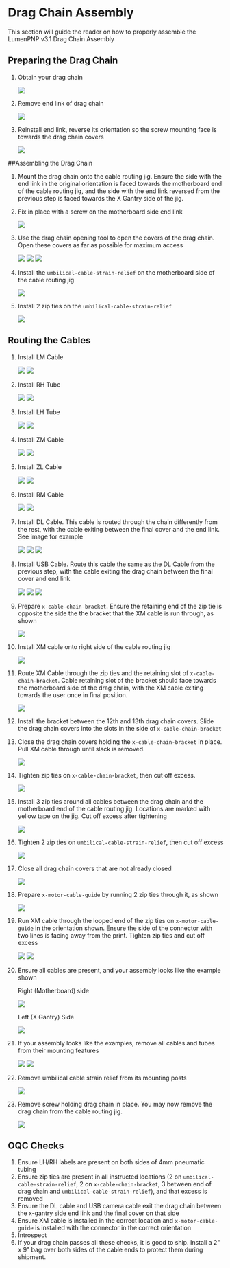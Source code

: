 # Drag Chain Assembly

This section will guide the reader on how to properly assemble the LumenPNP v3.1 Drag Chain Assembly

## Preparing the Drag Chain

1. Obtain your drag chain

    ![](img/ObtainDragChain.jpeg)

1. Remove end link of drag chain

    ![](img/RemoveEndLink.jpeg)

1. Reinstall end link, reverse its orientation so the screw mounting face is towards the drag chain covers

    ![](img/ReinstallEndLink.jpeg)

##Assembling the Drag Chain

1. Mount the drag chain onto the cable routing jig. Ensure the side with the end link in the original orientation is faced towards the motherboard end of the cable routing jig, and the side with the end link reversed from the previous step is faced towards the X Gantry side of the jig. 

1. Fix in place with a screw on the motherboard side end link

    ![](img/MountDragChain.jpeg)

1. Use the drag chain opening tool to open the covers of the drag chain. Open these covers as far as possible for maximum access

    ![](img/OpenCovers.jpeg)
    ![](img/OpenCovers2.jpeg)
    ![](img/OpenCovers3.jpeg)

1. Install the `umbilical-cable-strain-relief` on the motherboard side of the cable routing jig

    ![](img/StrainRelief.jpeg)

1. Install 2 zip ties on the `umbilical-cable-strain-relief`

    ![](img/StrainReliefZipTies.jpeg)

## Routing the Cables

1. Install LM Cable

    ![](img/LMCableRight.jpeg)
    ![](img/LMCableLeft.jpeg)

1. Install RH Tube

    ![](img/RHTubeRight.jpeg)
    ![](img/RHTubeLeft.jpeg)

1. Install LH Tube

    ![](img/LHTubeRight.jpeg)
    ![](img/LHTubeLeft.jpeg)

1. Install ZM Cable

    ![](img/ZMCableRight.jpeg)
    ![](img/ZMCableLeft.jpeg)

1. Install ZL Cable 

    ![](img/ZLCableRight.jpeg)
    ![](img/ZLCableLeft.jpeg)

1. Install RM Cable 

    ![](img/RMCableRight.jpeg)
    ![](img/RMCableLeft.jpeg)

1. Install DL Cable. This cable is routed through the chain differently from the rest, with the cable exiting between the final cover and the end link. See image for example

    ![](img/DLCableRight.jpeg)
    ![](img/DLCableRouting.jpeg)
    ![](img/DLCableLeft.jpeg)

1. Install USB Cable. Route this cable the same as the DL Cable from the previous step, with the cable exiting the drag chain between the final cover and end link

    ![](img/USBRight.jpeg)
    ![](img/USBCableLeft1.jpeg)
    ![](img/USBCableLeft2.jpeg)

1. Prepare `x-cable-chain-bracket`. Ensure the retaining end of the zip tie is opposite the side the the bracket that the XM cable is run through, as shown

    ![](img/XCableBracket.jpeg)

1. Install XM cable onto right side of the cable routing jig

    ![](img/XMCableRight.jpeg)

1. Route XM Cable through the zip ties and the retaining slot of `x-cable-chain-bracket`. Cable retaining slot of the bracket should face towards the motherboard side of the drag chain, with the XM cable exiting towards the user once in final position. 

    ![](img/XMCableandBracketInstall1.jpeg)

1. Install the bracket between the 12th and 13th drag chain covers. Slide the drag chain covers into the slots in the side of `x-cable-chain-bracket`

1. Close the drag chain covers holding the `x-cable-chain-bracket` in place. Pull XM cable through until slack is removed. 

    ![](img/XMCableandBracketInstall2.jpeg)

1. Tighten zip ties on `x-cable-chain-bracket`, then cut off excess. 

    ![](img/XMCableandBracketInstall3.jpeg)

1. Install 3 zip ties around all cables between the drag chain and the motherboard end of the cable routing jig. Locations are marked with yellow tape on the jig. Cut off excess after tightening

    ![](img/3ZipTies.jpeg)

1. Tighten 2 zip ties on `umbilical-cable-strain-relief`, then cut off excess

    ![](img/StrainReliefTightenZipTies.jpeg)

1. Close all drag chain covers that are not already closed

    ![](img/CloseDragChain.jpeg)

1. Prepare `x-motor-cable-guide` by running 2 zip ties through it, as shown

    ![](img/XMotorCableguide1.jpeg)

1. Run XM cable through the looped end of the zip ties on `x-motor-cable-guide` in the orientation shown. Ensure the side of the connector with two lines is facing away from the print. Tighten zip ties and cut off excess

    ![](img/XMotorCableGuide2.jpeg)
    ![](img/XMotorCableGuide3.jpeg)

1. Ensure all cables are present, and your assembly looks like the example shown

    Right (Motherboard) side

    ![](img/FinishedRight.jpeg)

    Left (X Gantry) Side

    ![](img/FinishedLeft.jpeg)

1. If your assembly looks like the examples, remove all cables and tubes from their mounting features

    ![](img/RemoveRight.jpeg)
    ![](img/RemoveLeft.jpeg)

1. Remove umbilical cable strain relief from its mounting posts

    ![](img/RemoveStrainRelief.jpeg)

1. Remove screw holding drag chain in place. You may now remove the drag chain from the cable routing jig. 

    ![](img/RemoveScrew.jpeg)

## OQC Checks

1. Ensure LH/RH labels are present on both sides of 4mm pneumatic tubing
1. Ensure zip ties are present in all instructed locations (2 on `umbilical-cable-strain-relief`, 2 on `x-cable-chain-bracket`, 3 between end of drag chain and `umbilical-cable-strain-relief`), and that excess is removed
1. Ensure the DL cable and USB camera cable exit the drag chain between the x-gantry side end link and the final cover on that side
1. Ensure XM cable is installed in the correct location and `x-motor-cable-guide` is installed with the connector in the correct orientation
1. Introspect
1. If your drag chain passes all these checks, it is good to ship. Install a 2" x 9" bag over both sides of the cable ends to protect them during shipment. 


